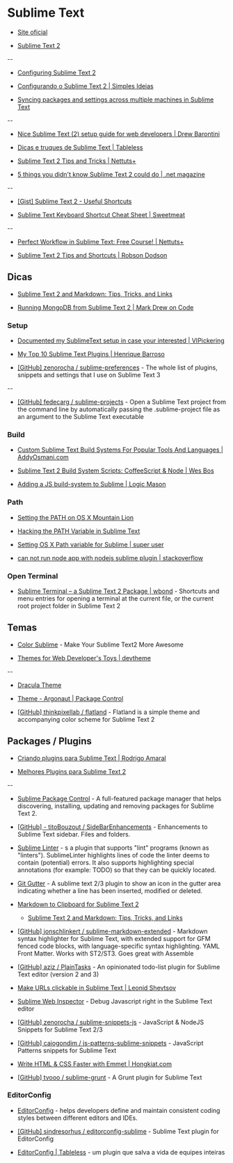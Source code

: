 # Sublime Text

* [Site oficial](http://www.sublimetext.com/)

* [Sublime Text 2](http://www.sublimetext.com/2)

--

* [Configuring Sublime Text 2](http://www.mutuallyhuman.com/blog/2012/10/18/configuring-sublime-text-2/)

* [Configurando o Sublime Text 2 | Simples Ideias](http://simplesideias.com.br/configurando-o-sublime-text-2)

* [Syncing packages and settings across multiple machines in Sublime Text](https://sublime.wbond.net/docs/syncing)

--

* [Nice Sublime Text (2) setup guide for web developers | Drew Barontini](http://drewbarontini.com/setup/sublime-text/)

* [Dicas e truques de Sublime Text | Tableless](http://tableless.com.br/dicas-truques-sublime-text/)

* [Sublime Text 2 Tips and Tricks | Nettuts+](http://net.tutsplus.com/tutorials/tools-and-tips/sublime-text-2-tips-and-tricks/)

* [5 things you didn't know Sublime Text 2 could do | .net magazine](http://www.netmagazine.com/features/5-things-you-didnt-know-sublime-text-2-could-do)

--

* [[Gist] Sublime Text 2 - Useful Shortcuts](https://gist.github.com/1207002)

* [Sublime Text Keyboard Shortcut Cheat Sheet | Sweetmeat](http://sweetme.at/2013/08/08/sublime-text-keyboard-shortcuts/)

--

* [Perfect Workflow in Sublime Text: Free Course! | Nettuts+](http://net.tutsplus.com/articles/news/perfect-workflow-in-sublime-text-free-course/)

* [Sublime Text 2 Tips and Shortcuts | Robson Dodson](http://robdodson.me/blog/2012/06/23/sublime-text-2-tips-and-shortcuts/)


## Dicas

* [Sublime Text 2 and Markdown: Tips, Tricks, and Links](http://www.macstories.net/roundups/sublime-text-2-and-markdown-tips-tricks-and-links/)

* [Running MongoDB from Sublime Text 2 | Mark Drew on Code](http://www.markdrew.co.uk/blog/post.cfm/running-mongodb-from-sublime-text-2)


### Setup

* [Documented my SublimeText setup in case your interested | VIPickering](http://vincentp.me/blog/sublime-text-setup)

* [My Top 10 Sublime Text Plugins | Henrique Barroso](http://www.henriquebarroso.com/my-top-10sublime-2-plugins/)

* [[GitHub] zenorocha / sublime-preferences](https://github.com/zenorocha/sublime-preferences) - The whole list of plugins, snippets and settings that I use on Sublime Text 3

--

* [[GitHub] fedecarg / sublime-projects](https://github.com/fedecarg/sublime-projects) - Open a Sublime Text project from the command line by automatically passing the .sublime-project file as an argument to the Sublime Text executable

### Build

* [Custom Sublime Text Build Systems For Popular Tools And Languages | AddyOsmani.com](http://addyosmani.com/blog/custom-sublime-text-build-systems-for-popular-tools-and-languages/)

* [Sublime Text 2 Build System Scripts: CoffeeScript & Node | Wes Bos](http://wesbos.com/sublime-text-build-scripts/)

* [Adding a JS build-system to Sublime | Logic Mason](http://logicmason.com/2013/adding-a-js-build-system-to-sublime/)


### Path

* [Setting the PATH on OS X Mountain Lion](http://overwatering.org/blog/2012/08/setting-path-osx-mountain-lion/)

* [Hacking the PATH Variable in Sublime Text](http://robdodson.me/blog/2012/05/14/hacking-the-path-variable-in-sublime-text/)

* [Setting OS X Path variable for Sublime | super user](http://superuser.com/questions/448476/setting-os-x-path-variable-for-sublime)

* [can not run node app with nodejs sublime plugin | stackoverflow](http://stackoverflow.com/questions/12124544/can-not-run-node-app-with-nodejs-sublime-plugin)


### Open Terminal

* [Sublime Terminal – a Sublime Text 2 Package | wbond](http://wbond.net/sublime_packages/terminal) - Shortcuts and menu entries for opening a terminal at the current file, or the current root project folder in Sublime Text 2


## Temas

* [Color Sublime](http://colorsublime.com) - Make Your Sublime Text2 More Awesome

* [Themes for Web Developer's Toys | devtheme](http://devthemez.com/)

--

* [Dracula Theme](http://zenorocha.github.io/dracula-theme/)

* [Theme - Argonaut | Package Control](https://sublime.wbond.net/packages/Theme%20-%20Argonaut)

* [[GitHub] thinkpixellab / flatland](https://github.com/thinkpixellab/flatland) - Flatland is a simple theme and accompanying color scheme for Sublime Text 2


## Packages / Plugins

* [Criando plugins para Sublime Text | Rodrigo Amaral](http://rodrigoamaral.net/2012/07/01/criando-plugins-para-sublime-text/)

* [Melhores Plugins para Sublime Text 2](http://tutsmais.com.br/blog/sublime-2/melhores-plugins-para-sublime-text-2/)

--

* [Sublime Package Control](http://wbond.net/sublime_packages/package_control) - A full-featured package manager that helps discovering, installing, updating and removing packages for Sublime Text 2.

* [[GitHub] - titoBouzout / SideBarEnhancements](https://github.com/titoBouzout/SideBarEnhancements) - Enhancements to Sublime Text sidebar. Files and folders.

* [Sublime Linter](https://github.com/SublimeLinter/SublimeLinter) - s a plugin that supports "lint" programs (known as "linters").  SublimeLinter highlights lines of code the linter deems to contain  (potential) errors. It also supports highlighting special annotations  (for example: TODO) so that they can be quickly located.

* [Git Gutter](https://github.com/jisaacks/GitGutter) - A sublime text 2/3 plugin to show an icon in the gutter area  indicating whether a line has been inserted, modified or deleted.

* [Markdown to Clipboard for Sublime Text 2](http://timewilltell.me/node/14)

  * [Sublime Text 2 and Markdown: Tips, Tricks, and Links](http://www.macstories.net/roundups/sublime-text-2-and-markdown-tips-tricks-and-links/)

* [[GitHub] jonschlinkert / sublime-markdown-extended](https://github.com/jonschlinkert/sublime-markdown-extended) - Markdown syntax highlighter for Sublime Text, with extended support for GFM fenced code blocks, with language-specific syntax highlighting. YAML Front Matter. Works with ST2/ST3. Goes great with Assemble

* [[GitHub] aziz / PlainTasks](https://github.com/aziz/PlainTasks) - An opinionated todo-list plugin for Sublime Text editor (version 2 and 3)

* [Make URLs clickable in Sublime Text | Leonid Shevtsov](http://leonid.shevtsov.me/en/clickable-urls-in-sublime-text)

* [Sublime Web Inspector](http://sokolovstas.github.com/SublimeWebInspector/) - Debug Javascript right in the Sublime Text editor

* [[GitHub] zenorocha / sublime-snippets-js](https://github.com/zenorocha/sublime-snippets-js) - JavaScript & NodeJS Snippets for Sublime Text 2/3

* [[GitHub] caiogondim / js-patterns-sublime-snippets](https://github.com/caiogondim/js-patterns-sublime-snippets) - JavaScript Patterns snippets for Sublime Text

* [Write HTML & CSS Faster with Emmet | Hongkiat.com](http://www.hongkiat.com/blog/html-css-faster-emmet/)

* [[GitHub] tvooo / sublime-grunt](https://github.com/tvooo/sublime-grunt) - A Grunt plugin for Sublime Text


### EditorConfig

* [EditorConfig](http://editorconfig.org/) - helps developers define and maintain consistent coding styles between different editors and IDEs.

* [[GitHub] sindresorhus / editorconfig-sublime](https://github.com/sindresorhus/editorconfig-sublime) - Sublime Text plugin for EditorConfig

* [EditorConfig | Tableless](http://tableless.com.br/editorconfig/) - um plugin que salva a vida de equipes inteiras

